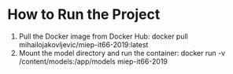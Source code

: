 # How to Run the Project
1. Pull the Docker image from Docker Hub:
	docker pull mihailojakovljevic/miep-it66-2019:latest
2. Mount the model directory and run the container:
	docker run -v /content/models:/app/models miep-it66-2019
